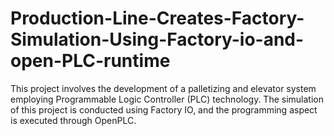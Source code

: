 # Production-Line-Creates-Factory-Simulation-Using-Factory-io-and-open-PLC-runtime
This project involves the development of a palletizing and elevator system employing Programmable Logic Controller (PLC) technology. The simulation of this project is conducted using Factory IO, and the programming aspect is executed through OpenPLC.
